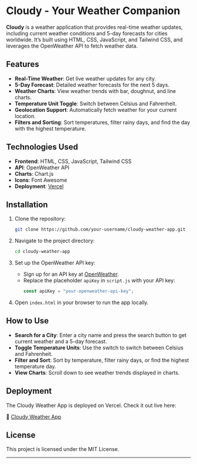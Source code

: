 
# Cloudy - Your Weather Companion

**Cloudy** is a weather application that provides real-time weather updates, including current weather conditions and 5-day forecasts for cities worldwide. It’s built using HTML, CSS, JavaScript, and Tailwind CSS, and leverages the OpenWeather API to fetch weather data.

## Features

- **Real-Time Weather**: Get live weather updates for any city.
- **5-Day Forecast**: Detailed weather forecasts for the next 5 days.
- **Weather Charts**: View weather trends with bar, doughnut, and line charts.
- **Temperature Unit Toggle**: Switch between Celsius and Fahrenheit.
- **Geolocation Support**: Automatically fetch weather for your current location.
- **Filters and Sorting**: Sort temperatures, filter rainy days, and find the day with the highest temperature.

## Technologies Used

- **Frontend**: HTML, CSS, JavaScript, Tailwind CSS
- **API**: OpenWeather API
- **Charts**: Chart.js
- **Icons**: Font Awesome
- **Deployment**: [Vercel](https://cloudy-weather-app.vercel.app/)

## Installation

1. Clone the repository:
   ```bash
   git clone https://github.com/your-username/cloudy-weather-app.git
   ```

2. Navigate to the project directory:
   ```bash
   cd cloudy-weather-app
   ```

3. Set up the OpenWeather API key:
   - Sign up for an API key at [OpenWeather](https://openweathermap.org/).
   - Replace the placeholder `apiKey` in `script.js` with your API key:
     ```javascript
     const apiKey = "your-openweather-api-key";
     ```

4. Open `index.html` in your browser to run the app locally.

## How to Use

- **Search for a City**: Enter a city name and press the search button to get current weather and a 5-day forecast.
- **Toggle Temperature Units**: Use the switch to switch between Celsius and Fahrenheit.
- **Filter and Sort**: Sort by temperature, filter rainy days, or find the highest temperature day.
- **View Charts**: Scroll down to see weather trends displayed in charts.

## Deployment

The Cloudy Weather App is deployed on Vercel. Check it out live here:

🔗 [Cloudy Weather App](https://cloudy-weather-app.vercel.app/)


## License

This project is licensed under the MIT License.

---


